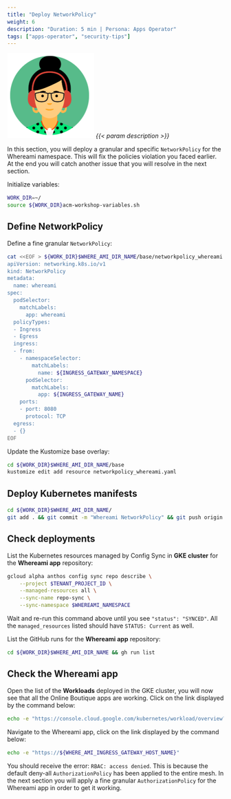 ```yaml
---
title: "Deploy NetworkPolicy"
weight: 6
description: "Duration: 5 min | Persona: Apps Operator"
tags: ["apps-operator", "security-tips"]
---
```

![Apps Operator](/images/apps-operator.png)
_{{< param description >}}_

In this section, you will deploy a granular and specific `NetworkPolicy` for the Whereami namespace. This will fix the policies violation you faced earlier. At the end you will catch another issue that you will resolve in the next section.

Initialize variables:
```Bash
WORK_DIR=~/
source ${WORK_DIR}acm-workshop-variables.sh
```

## Define NetworkPolicy

Define a fine granular `NetworkPolicy`:
```Bash
cat <<EOF > ${WORK_DIR}$WHERE_AMI_DIR_NAME/base/networkpolicy_whereami.yaml
apiVersion: networking.k8s.io/v1
kind: NetworkPolicy
metadata:
  name: whereami
spec:
  podSelector:
    matchLabels:
      app: whereami
  policyTypes:
  - Ingress
  - Egress
  ingress:
  - from:
    - namespaceSelector:
        matchLabels:
          name: ${INGRESS_GATEWAY_NAMESPACE}
      podSelector:
        matchLabels:
          app: ${INGRESS_GATEWAY_NAME}
    ports:
    - port: 8080
      protocol: TCP
  egress:
  - {}
EOF
```

Update the Kustomize base overlay:
```Bash
cd ${WORK_DIR}$WHERE_AMI_DIR_NAME/base
kustomize edit add resource networkpolicy_whereami.yaml
```

## Deploy Kubernetes manifests

```Bash
cd ${WORK_DIR}$WHERE_AMI_DIR_NAME/
git add . && git commit -m "Whereami NetworkPolicy" && git push origin main
```

## Check deployments

List the Kubernetes resources managed by Config Sync in **GKE cluster** for the **Whereami app** repository:
```Bash
gcloud alpha anthos config sync repo describe \
    --project $TENANT_PROJECT_ID \
    --managed-resources all \
    --sync-name repo-sync \
    --sync-namespace $WHEREAMI_NAMESPACE
```
Wait and re-run this command above until you see `"status": "SYNCED"`. All the `managed_resources` listed should have `STATUS: Current` as well.

List the GitHub runs for the **Whereami app** repository:
```Bash
cd ${WORK_DIR}$WHERE_AMI_DIR_NAME && gh run list
```

## Check the Whereami app

Open the list of the **Workloads** deployed in the GKE cluster, you will now see that all the Online Boutique apps are working. Click on the link displayed by the command below:
```Bash
echo -e "https://console.cloud.google.com/kubernetes/workload/overview?project=${TENANT_PROJECT_ID}"
```

Navigate to the Whereami app, click on the link displayed by the command below:
```Bash
echo -e "https://${WHERE_AMI_INGRESS_GATEWAY_HOST_NAME}"
```

You should receive the error: `RBAC: access denied`. This is because the default deny-all `AuthorizationPolicy` has been applied to the entire mesh. In the next section you will apply a fine granular `AuthorizationPolicy` for the Whereami app in order to get it working.